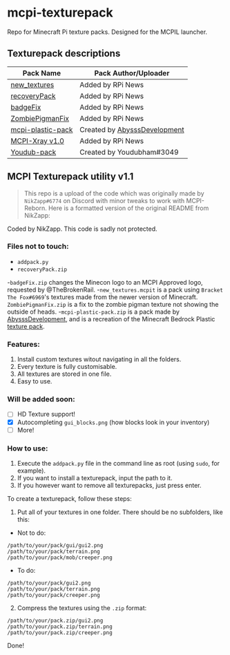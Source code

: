 # mcpi-texturepack

Repo for Minecraft Pi texture packs. Designed for the MCPIL launcher.

## Texturepack descriptions

| Pack Name                                  | Pack Author/Uploader         |
| ------------------------------------------ | ---------------------------- |
| [new_textures](new_textures.zip)           | Added by RPi News            |
| [recoveryPack](recoveryPack.zip)           | Added by RPi News            |
| [badgeFix](badgeFix.zip)                   | Added by RPi News            |
| [ZombiePigmanFix](ZombiePigmanFix.zip)     | Added by RPi News            |
| [mcpi-plastic-pack](mcpi-plastic-pack.zip) | Created by [AbysssDevelopment](https://github.com/MCPI-Revival/mcpi-repo/commits?author=AbysssDevelopment)  |
| [MCPI-Xray v1.0](MCPI-Xray-v1.0.zip)       | Added by RPi News            |
| [Youdub-pack](Youdub-pack.zip)             | Created by Youdubham#3049    |

## MCPI Texturepack utility v1.1

> This repo is a upload of the code which was originally made by `NikZapp#6774` on Discord with minor tweaks to work with MCPI-Reborn. Here is a formatted version of the original README from NikZapp:

Coded by NikZapp. This code is sadly not protected.

### Files not to touch:
 + `addpack.py`
 + `recoveryPack.zip`

-`badgeFix.zip` changes the Minecon logo to an MCPI Approved logo, requested by @TheBrokenRail. 
-`new_textures.mcpit` is a pack using `Bracket The Fox#6969`'s textures made from the newer version of Minecraft. `ZombiePigmanFix.zip` is a fix to the zombie pigman texture not showing the outside of heads.
-`mcpi-plastic-pack.zip` is a pack made by [AbysssDevelopment](https://github.com/AbysssDevelopment), and is a recreation of the Minecraft Bedrock Plastic [texture pack](https://www.microsoft.com/en-us/p/minecraft-plastic-texture-pack/bxt9xgfbcb2g).

### Features:
1. Install custom textures witout navigating in all the folders.
2. Every texture is fully customisable.
3. All textures are stored in one file.
4. Easy to use.

### Will be added soon:
 + [ ] HD Texture support!
 + [x] Autocompleting `gui_blocks.png` (how blocks look in your inventory)
 + [ ] More!

### How to use:
1. Execute the `addpack.py` file in the command line as root (using `sudo`, for example).
2. If you want to install a texturepack, input the path to it.
3. If you however want to remove all texturepacks, just press enter.

To create a texturepack, follow these steps:
1. Put all of your textures in one folder. There should be no subfolders, like this:
 + Not to do:
```
/path/to/your/pack/gui/gui2.png
/path/to/your/pack/terrain.png
/path/to/your/pack/mob/creeper.png
```
 + To do:
```
/path/to/your/pack/gui2.png
/path/to/your/pack/terrain.png
/path/to/your/pack/creeper.png
```

2. Compress the textures using the `.zip` format:
```
/path/to/your/pack.zip/gui2.png
/path/to/your/pack.zip/terrain.png
/path/to/your/pack.zip/creeper.png
```

Done!